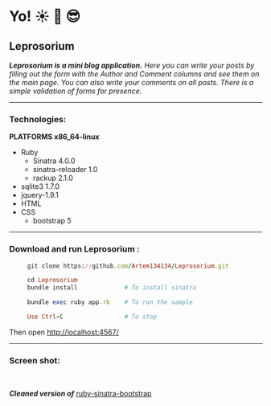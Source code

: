 # Yo!    :sunny:  :palm_tree:  :sunglasses:
## Leprosorium

***Leprosorium is a mini blog application.***  *Here you can write your posts by filling out the form with the Author and Comment columns and see them on the main page. You can also write your comments on all posts. There is a simple validation of forms for presence.*

____

### Technologies: ###

**PLATFORMS x86_64-linux**
+ Ruby 
  + Sinatra 4.0.0
  + sinatra-reloader 1.0
  + rackup 2.1.0
+ sqlite3 1.7.0
+ jquery-1.9.1
+ HTML
+ CSS
  + bootstrap 5 

____
###  Download and run Leprosorium :

```ruby
     git clone https://github.com/Artem134134/Leprosorium.git

     cd Leprosorium
     bundle install             # To install sinatra

     bundle exec ruby app.rb    # To run the sample

     Use Ctrl-C                 # To stop

```
Then open [http://localhost:4567/](http://localhost:4567/)

____
### Screen shot:
![]()
![]()
![]()
![]()
![]()



***Cleaned version of*** [ruby-sinatra-bootstrap](https://github.com/bootstrap-ruby/sinatra-bootstrap)

